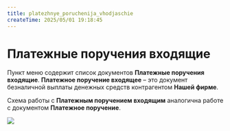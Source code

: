 ```yaml
---
title: platezhnye_poruchenija_vhodjaschie
createTime: 2025/05/01 19:18:45
---
```

# Платежные поручения входящие

Пункт меню содержит список документов **Платежные поручения входящие**. **Платежное поручение входящее** – это документ безналичной выплаты денежных средств контрагентом **Нашей фирме**.

Схема работы с **Платежным поручением входящим** аналогична работе с документом **Платежное поручение**.



![](Aspose.Words.83ab1c44-6b28-430a-a5f2-4d9e6ba1abd4.831.png)